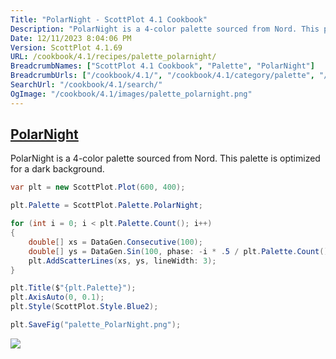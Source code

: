 ```yaml
---
Title: "PolarNight - ScottPlot 4.1 Cookbook"
Description: "PolarNight is a 4-color palette sourced from Nord. This palette is optimized for a dark background."
Date: 12/11/2023 8:04:06 PM
Version: ScottPlot 4.1.69
URL: /cookbook/4.1/recipes/palette_polarnight/
BreadcrumbNames: ["ScottPlot 4.1 Cookbook", "Palette", "PolarNight"]
BreadcrumbUrls: ["/cookbook/4.1/", "/cookbook/4.1/category/palette", "/cookbook/4.1/recipes/palette_polarnight/"]
SearchUrl: "/cookbook/4.1/search/"
OgImage: "/cookbook/4.1/images/palette_polarnight.png"
---
```


<h2><a href='/cookbook/4.1/recipes/palette_polarnight/'>PolarNight</a></h2>

PolarNight is a 4-color palette sourced from Nord. This palette is optimized for a dark background.

```cs
var plt = new ScottPlot.Plot(600, 400);

plt.Palette = ScottPlot.Palette.PolarNight;

for (int i = 0; i < plt.Palette.Count(); i++)
{
    double[] xs = DataGen.Consecutive(100);
    double[] ys = DataGen.Sin(100, phase: -i * .5 / plt.Palette.Count());
    plt.AddScatterLines(xs, ys, lineWidth: 3);
}

plt.Title($"{plt.Palette}");
plt.AxisAuto(0, 0.1);
plt.Style(ScottPlot.Style.Blue2);

plt.SaveFig("palette_PolarNight.png");
```

<img src='../../images/palette_polarnight.png' class='d-block mx-auto my-5' />


